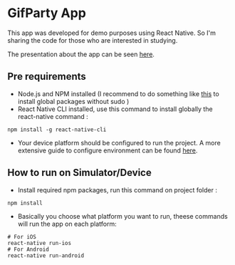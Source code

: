 # GifParty App
This app was developed for demo purposes using React Native. So I'm sharing the code for those who are interested in studying.

The presentation about the app can be seen [here](http://www.slideshare.net/alvarowolfx/react-native-first-impression).

## Pre requirements
- Node.js and NPM installed (I recommend to do something like [this](https://github.com/sindresorhus/guides/blob/master/npm-global-without-sudo.md) to install global packages without sudo )
- React Native CLI installed, use this command to install globally the react-native command :
```shell
npm install -g react-native-cli
```
- Your device platform should be configured to run the project. A more extensive guide to configure environment can be found [here](https://facebook.github.io/react-native/docs/getting-started.html).

## How to run on Simulator/Device
- Install required npm packages, run this command on project folder :
```shell
npm install
```
- Basically you choose what platform you want to run, theese commands will run the app on each platform:
```shell
# For iOS
react-native run-ios
# For Android
react-native run-android
```

